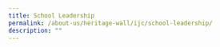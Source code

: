 ```yaml
---
title: School Leadership
permalink: /about-us/heritage-wall/ijc/school-leadership/
description: ""
---
```


